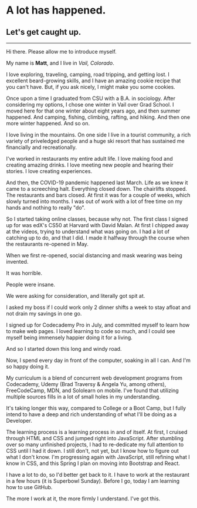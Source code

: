 # A lot has happened.
## Let's get caught up.
***
Hi there. Please allow me to introduce myself. 

My name is **Matt**, and I live in *Vail, Colorado*. 

I love exploring, traveling, camping, road tripping, and getting lost. I excellent beard-growing skills, and I have an amazing cookie recipe that you can't have.
But, if you ask nicely, I might make you some cookies.

Once upon a time I graduated from CSU with a B.A. in sociology. After considering my options, I chose one winter in Vail over Grad School.
I moved here for that one winter about eight years ago, and then summer happened. And camping, fishing, climbing, rafting, and hiking. And then one more winter happened. And so on. 

I love living in the mountains. 
On one side I live in a tourist community, a rich variety of priveledged people and a huge ski resort that has sustained me financially and recreationally.

I've worked in restaurants my entire adult life.
I love making food and creating amazing drinks. I love meeting new people and hearing their stories.
I love creating experiences.

And then, the COVID-19 pandemic happened last March. Life as we knew it came to a screeching halt.
Everything closed down. The chairlifts stopped. The restaurants and bars closed. At first it was for a couple of weeks, which slowly turned into months.
I was out of work with a lot of free time on my hands and nothing to really "do".

So I started taking online classes, because why not.
The first class I signed up for was edX's CS50 at Harvard with David Malan. At first I chipped away at the videos, trying to understand what was going on.
I had a lot of catching up to do, and that I did. I made it halfway through the course when the restaurants re-opened in May.

When we first re-opened, social distancing and mask wearing was being invented.

It was horrible. 

People were insane. 

We were asking for consideration, and literally got spit at.

I asked my boss if I could work only 2 dinner shifts a week to stay afloat and not drain my savings in one go.

I signed up for Codecademy Pro in July, and committed myself to learn how to make web pages. 
I loved learning to code so much, and I could see myself being immensely happier doing it for a living.

And so I started down this long and windy road.

Now, I spend every day in front of the computer, soaking in all I can. And I'm so happy doing it.

My curriculum is a blend of concurrent web development programs from Codecademy, Udemy (Brad Traversy & Angela Yu, among others), FreeCodeCamp, MDN, and Sololearn on mobile.
I've found that utilizing multiple sources fills in a lot of small holes in my understanding.

It's taking longer this way, compared to College or a Boot Camp, but I fully intend to have a deep and rich understanding of what I'll be doing as a Developer.

The learning process is a learning process in and of itself. At first, I cruised through HTML and CSS and jumped right into JavaScript.
After stumbling over so many unfinished projects, I had to re-dedicate my full attention to CSS until I had it down. 
I still don't, not yet, but I know how to figure out what I don't know.
I'm progressing again with JavaScript, still refining what I know in CSS, and this Spring I plan on moving into Bootstrap and React.

I have a lot to do, so I'd better get back to it. I have to work at the restaurant in a few hours (it is Superbowl Sunday).
Before I go, today I am learning how to use GitHub. 

The more I work at it, the more firmly I understand. I've got this.
